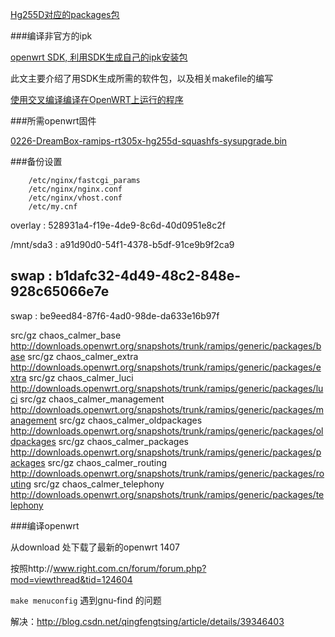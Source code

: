 [Hg255D对应的packages包](http://downloads.openwrt.org/attitude_adjustment/12.09/ramips/rt305x/packages/)

###编译非官方的ipk

[openwrt SDK, 利用SDK生成自己的ipk安装包](http://blog.chinaunix.net/uid-23780428-id-4367339.html)

此文主要介绍了用SDK生成所需的软件包，以及相关makefile的编写

[使用交叉编译编译在OpenWRT上运行的程序](http://blog.csdn.net/ffilman/article/details/5744942)


###所需openwrt固件

[0226-DreamBox-ramips-rt305x-hg255d-squashfs-sysupgrade.bin](http://download.unxmail.com/openwrt/hg255d/)

###备份设置

        /etc/nginx/fastcgi_params
        /etc/nginx/nginx.conf
        /etc/nginx/vhost.conf
        /etc/my.cnf
   
   overlay : 528931a4-f19e-4de9-8c6d-40d0951e8c2f 
   
   /mnt/sda3 : a91d90d0-54f1-4378-b5df-91ce9b9f2ca9 
   
   swap : b1dafc32-4d49-48c2-848e-928c65066e7e 
----   
   swap : be9eed84-87f6-4ad0-98de-da633e16b97f
   
src/gz chaos_calmer_base http://downloads.openwrt.org/snapshots/trunk/ramips/generic/packages/base
src/gz chaos_calmer_extra http://downloads.openwrt.org/snapshots/trunk/ramips/generic/packages/extra
src/gz chaos_calmer_luci http://downloads.openwrt.org/snapshots/trunk/ramips/generic/packages/luci
src/gz chaos_calmer_management http://downloads.openwrt.org/snapshots/trunk/ramips/generic/packages/management
src/gz chaos_calmer_oldpackages http://downloads.openwrt.org/snapshots/trunk/ramips/generic/packages/oldpackages
src/gz chaos_calmer_packages http://downloads.openwrt.org/snapshots/trunk/ramips/generic/packages/packages
src/gz chaos_calmer_routing http://downloads.openwrt.org/snapshots/trunk/ramips/generic/packages/routing
src/gz chaos_calmer_telephony http://downloads.openwrt.org/snapshots/trunk/ramips/generic/packages/telephony


###编译openwrt

从download 处下载了最新的openwrt 1407 

按照http://www.right.com.cn/forum/forum.php?mod=viewthread&tid=124604

`make menuconfig` 遇到gnu-find 的问题

解决：http://blog.csdn.net/qingfengtsing/article/details/39346403


